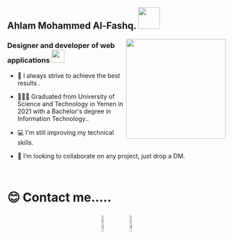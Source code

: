 <h2> Ahlam Mohammed Al-Fashq. <img src="https://media.giphy.com/media/mGcNjsfWAjY5AEZNw6/giphy.gif" width="50" width="50"></h2> 
   <img align='right' src="https://media.giphy.com/media/YPQ62IX4xd60xJDaBu/giphy.gif" width="230">
 <h3 align="left"> Designer and developer of web applications <img src="https://media.giphy.com/media/irv7qwknRUyWYqtMJL/giphy.gif" width="30">  </h3>  
    


- 💜 I always strive to achieve the best results .


- 👩🏻‍🎓 Graduated from University of Science and Technology in Yemen in 2021 with a Bachelor's degree in Information Technology..  
  

- 💻 I'm still improving my technical skills.
 

- 🤝 I’m looking to collaborate on any project, just drop a DM.


   
<br/>  

# 😊 Contact me..... 
<div align="center">
<a href="https://www.linkedin.com/in/ahlammo7md/"><img alt="linkedin" width="10%" style="padding:5px" src="https://img.icons8.com/clouds/100/000000/linkedin.png"/></a>
<a href="https://ahlam.m.alfashq@gmail.com" ><img alt=Gmail  width="10%" style="padding:5px" src="https://img.icons8.com/clouds/100/000000/apple-mail.png"/></a> 
</div>  
  

<br/>  


<!-- # 💜 Programming Languages and Tool
<div align="center">  

<img style="margin: 10px" src="https://profilinator.rishav.dev/skills-assets/php-original.svg" alt="PHP" height="50" />
   <img style="margin: 10px"  src="https://profilinator.rishav.dev/skills-assets/laravel-plain-wordmark.svg" alt="Laravel"  height="50" />
<img style="margin: 10px" src="https://profilinator.rishav.dev/skills-assets/html5-original-wordmark.svg" alt="HTML5" height="50" />  
<img style="margin: 10px" src="https://profilinator.rishav.dev/skills-assets/css3-original-wordmark.svg" alt="CSS3" height="50" />
<img style="margin: 10px" src="https://profilinator.rishav.dev/skills-assets/bootstrap-plain.svg" alt="Bootstrap"  height="50" />  
<img style="margin: 10px" src="https://profilinator.rishav.dev/skills-assets/java-original-wordmark.svg" alt="Java" height="50" />    
<img style="margin: 10px" src="https://profilinator.rishav.dev/skills-assets/cplusplus-original.svg" alt="C++" height="50" />   
<img style="margin: 10px" src="https://profilinator.rishav.dev/skills-assets/git-scm-icon.svg" alt="Git" height="50" />
<img style="margin: 10px" src="https://profilinator.rishav.dev/skills-assets/mysql-original-wordmark.svg" alt="MySQL" height="50" /> 
</div>
<br /> -->
